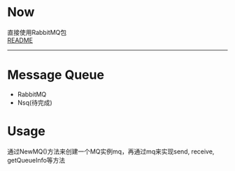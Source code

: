 # Now
直接使用RabbitMQ包<br>
[README](https://github.com/vgmdj/plugins/tree/master/mq/rabbitmq)


------------------------------------------

# Message Queue
- RabbitMQ
- Nsq(待完成)

# Usage
通过NewMQ()方法来创建一个MQ实例mq，再通过mq来实现send, receive, getQueueInfo等方法


